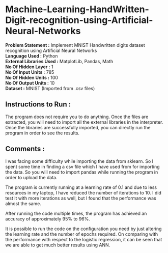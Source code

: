 # Machine-Learning-HandWritten-Digit-recognition-using-Artificial-Neural-Networks

<b>Problem Statement :</b> Implement MNIST Handwritten digits dataset recognition using Artificial Neural Networks<br>
<b>Language Used :</b> Python<br>
<b>External Libraries Used :</b> MatplotLib, Pandas, Math<br>
<b>No Of Hidden Layer :</b> 1<br>
<b>No Of Input Units :</b> 785<br>
<b>No Of Hidden Units :</b> 100<br>
<b>No Of Output Units :</b> 10<br>
<b>Dataset :</b> MNIST (Imported from .csv files)<br>

## Instructions to Run :

<p>The program does not require you to do anything. Once the files are extracted,
you will need to import all the external libraries in the interpreter.
Once the libraries are successfully imported, you can directly run the program in
order to see the results.</p>

## Comments :

<p>I was facing some difficulty while importing the data from sklearn. So I spent
some time in finding a csv file which I have used from for importing the data. So
you will need to import pandas while running the program in order to upload the
data.</p>
<p>The program is currently running at a learning rate of 0.1 and due to less
resources in my laptop, I have reduced the number of iterations to 10. I did test it
with more iterations as well, but I found that the performance was almost the
same.</p>
<p>After running the code multiple times, the program has achieved an accuracy of
approximately 95% to 96%.</p>
<p>It is possible to run the code on the configuration you need by just altering the
learning rate and the number of epochs required.
On comparing with the performance with respect to the logistic regression, it can
be seen that we are able to get much better results using ANN.
